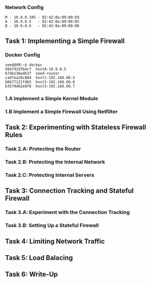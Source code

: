 ### Network Config
```shell
M - 10.9.0.105 - 02:42:0a:09:00:69
A - 10.9.0.5   - 02:42:0a:09:00:05
B - 10.9.0.6   - 02:42:0a:09:00:06
```

## Task 1: Implementing a Simple Firewall
### Docker Config
```shell
seed@VM:~$ dockps
50d7415fb4c7  hostA-10.9.0.5
674b136edb37  seed-router
cad7ea28c884  host1-192.168.60.5
b6677121fdb5  host2-192.168.60.6
b3579d62e8f8  host3-192.168.60.7
```

### 1.A Implement a Simple Kernel Module

### 1.B Implement a Simple Firewall Using Netfilter

## Task 2: Experimenting with Stateless Firewall Rules

### Task 2.A: Protecting the Router

### Task 2.B: Protecting the Internal Network

### Task 2.C: Protecting Internal Servers

## Task 3: Connection Tracking and Stateful Firewall

### Task 3.A: Experiment with the Connection Tracking

### Task 3.B: Setting Up a Stateful Firewall

## Task 4: Limiting Network Traffic

## Task 5: Load Balacing

## Task 6: Write-Up
